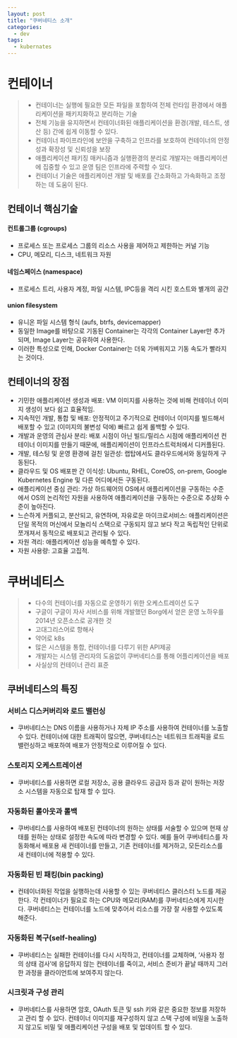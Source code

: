 ```yaml
---
layout: post
title: "쿠버네티스 소개"
categories:
  - dev
tags:
  - kubernates
---
```




# 컨테이너
> - 컨테이너는 실행에 필요한 모든 파일을 포함하여 전체 런타임 환경에서 애플리케이션을 패키지화하고 분리하는 기술
> - 전체 기능을 유지하면서 컨테이너화된 애플리케이션을 환경(개발, 테스트, 생산 등) 간에 쉽게 이동할 수 있다.
> - 컨테이너 파이프라인에 보안을 구축하고 인프라를 보호하여 컨테이너의 안정성과 확장성 및 신뢰성을 보장
> - 애플리케이션 패키징 매커니즘과 실행환경의 분리로 개발자는 애플리케이션에 집중할 수 있고 운영 팀은 인프라에 주력할 수 있다.
> - 컨테이너 기술은 애플리케이션 개발 및 배포를 간소화하고 가속화하고 조정하는 데 도움이 된다.

## 컨테이너 핵심기술
#### 컨트롤그룹 (cgroups)
- 프로세스 또는 프로세스 그룹의 리소스 사용을 제어하고 제한하는 커널 기능
- CPU, 메모리, 디스크, 네트워크 자원


#### 네임스페이스 (namespace)
- 프로세스 트리, 사용자 계정, 파일 시스템, IPC등을 격리 시킨 호스트와 별개의 공간


#### union filesystem
- 유니온 파일 시스템 형식 (aufs, btrfs, devicemapper)
- 동일한 Image를 바탕으로 기동된 Container는 각각의 Container Layer만 추가되며, Image Layer는 공유하여 사용한다.
- 이러한 특성으로 인해, Docker Container는 더욱 가벼워지고 기동 속도가 빨라지는 것이다.



## 컨테이너의 장점
- 기민한 애플리케이션 생성과 배포: VM 이미지를 사용하는 것에 비해 컨테이너 이미지 생성이 보다 쉽고 효율적임.
- 지속적인 개발, 통합 및 배포: 안정적이고 주기적으로 컨테이너 이미지를 빌드해서 배포할 수 있고 (이미지의 불변성 덕에) 빠르고 쉽게 롤백할 수 있다.
- 개발과 운영의 관심사 분리: 배포 시점이 아닌 빌드/릴리스 시점에 애플리케이션 컨테이너 이미지를 만들기 때문에, 애플리케이션이 인프라스트럭처에서 디커플된다.
- 개발, 테스팅 및 운영 환경에 걸친 일관성: 랩탑에서도 클라우드에서와 동일하게 구동된다.
- 클라우드 및 OS 배포판 간 이식성: Ubuntu, RHEL, CoreOS, on-prem, Google Kubernetes Engine 및 다른 어디에서든 구동된다.
- 애플리케이션 중심 관리: 가상 하드웨어의 OS에서 애플리케이션을 구동하는 수준에서 OS의 논리적인 자원을 사용하여 애플리케이션을 구동하는 수준으로 추상화 수준이 높아진다.
- 느슨하게 커플되고, 분산되고, 유연하며, 자유로운 마이크로서비스: 애플리케이션은 단일 목적의 머신에서 모놀리식 스택으로 구동되지 않고 보다 작고 독립적인 단위로 쪼개져서 동적으로 배포되고 관리될 수 있다.
- 자원 격리: 애플리케이션 성능을 예측할 수 있다.
- 자원 사용량: 고효율 고집적.


# 쿠버네티스
> - 다수의 컨테이너를 자동으로 운영하기 위한 오케스트레이션 도구
> - 구글이 구글이 자사 서비스를 위해 개발했던 Borg에서 얻은 운영 노하우를 2014년 오픈소스로 공개한 것 
> - 고대그리스어로 항해사
> - 약어로 k8s
> - 많은 시스템을 통합, 컨테이너를 다루기 위한 API제공
> - 개발자는 시스템 관리자의 도움없이 쿠버네티스를 통해 어플리케이션을 배포
> - 사실상의 컨테이너 관리 표준


## 쿠버네티스의 특징
### 서비스 디스커버리와 로드 밸런싱
- 쿠버네티스는 DNS 이름을 사용하거나 자체 IP 주소를 사용하여 컨테이너를 노출할 수 있다. 컨테이너에 대한 트래픽이 많으면, 쿠버네티스는 네트워크 트래픽을 로드밸런싱하고 배포하여 배포가 안정적으로 이루어질 수 있다.

### 스토리지 오케스트레이션 
- 쿠버네티스를 사용하면 로컬 저장소, 공용 클라우드 공급자 등과 같이 원하는 저장소 시스템을 자동으로 탑재 할 수 있다.

### 자동화된 롤아웃과 롤백 
- 쿠버네티스를 사용하여 배포된 컨테이너의 원하는 상태를 서술할 수 있으며 현재 상태를 원하는 상태로 설정한 속도에 따라 변경할 수 있다. 예를 들어 쿠버네티스를 자동화해서 배포용 새 컨테이너를 만들고, 기존 컨테이너를 제거하고, 모든리소스를 새 컨테이너에 적용할 수 있다.

### 자동화된 빈 패킹(bin packing) 
- 컨테이너화된 작업을 실행하는데 사용할 수 있는 쿠버네티스 클러스터 노드를 제공한다. 각 컨테이너가 필요로 하는 CPU와 메모리(RAM)를 쿠버네티스에게 지시한다. 쿠버네티스는 컨테이너를 노드에 맞추어서 리소스를 가장 잘 사용할 수있도록 해준다.

### 자동화된 복구(self-healing)
- 쿠버네티스는 실패한 컨테이너를 다시 시작하고, 컨테이너를 교체하며, ‘사용자 정의 상태 검사’에 응답하지 않는 컨테이너를 죽이고, 서비스 준비가 끝날 때까지 그러한 과정을 클라이언트에 보여주지 않는다.

### 시크릿과 구성 관리 
- 쿠버네티스를 사용하면 암호, OAuth 토큰 및 ssh 키와 같은 중요한 정보를 저장하고 관리 할 수 있다. 컨테이너 이미지를 재구성하지 않고 스택 구성에 비밀을 노출하지 않고도 비밀 및 애플리케이션 구성을 배포 및 업데이트 할 수 있다.







